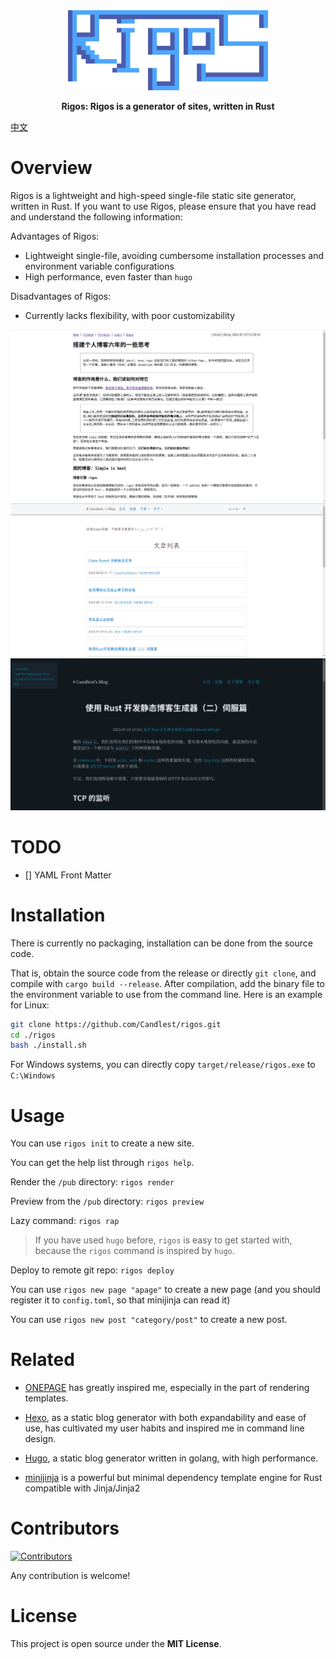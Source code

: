 <div align="center">
  <img src="./README/rigos_logo.png" alt="" width=320>
  <p><strong>Rigos: Rigos is a generator of sites, written in Rust</strong></p>

</div>

[中文](./README/README_CN.md)

# Overview

Rigos is a lightweight and high-speed single-file static site generator, written in Rust.
If you want to use Rigos, please ensure that you have read and understand the following information:

Advantages of Rigos:

- Lightweight single-file, avoiding cumbersome installation processes and environment variable configurations
- High performance, even faster than `hugo`

Disadvantages of Rigos:

- Currently lacks flexibility, with poor customizability

![demo](README/1.png)
![demo](README/2.png)
![demo](README/3.png)

# TODO

- [] YAML Front Matter

# Installation

There is currently no packaging, installation can be done from the source code.

That is, obtain the source code from the release or directly `git clone`, and compile with `cargo build --release`. After compilation, add the binary file to the environment variable to use from the command line. Here is an example for Linux:

```bash
git clone https://github.com/Candlest/rigos.git
cd ./rigos
bash ./install.sh
```

For Windows systems, you can directly copy `target/release/rigos.exe` to `C:\Windows`

# Usage

You can use `rigos init` to create a new site.

You can get the help list through `rigos help`.

Render the `/pub` directory: `rigos render`

Preview from the `/pub` directory: `rigos preview`

Lazy command: `rigos rap`

> If you have used `hugo` before, `rigos` is easy to get started with, because the `rigos` command is inspired by `hugo`.

Deploy to remote git repo: `rigos deploy`

You can use `rigos new page "apage"` to create a new page (and you should register it to `config.toml`, so that minijinja can read it)

You can use `rigos new post "category/post"` to create a new post.

# Related

- [ONEPAGE](https://github.com/hanpei/onepage) has greatly inspired me, especially in the part of rendering templates.

- [Hexo](https://github.com/hexojs/hexo), as a static blog generator with both expandability and ease of use, has cultivated my user habits and inspired me in command line design.

- [Hugo](https://gohugo.io/), a static blog generator written in golang, with high performance.

- [minijinja](https://github.com/mitsuhiko/minijinja) is a powerful but minimal dependency template engine for Rust compatible with Jinja/Jinja2

# Contributors

[<a href="https://github.com/Candlest/rigos/graphs/contributors"><img src="https://contrib.rocks/image?repo=Candlest/rigos" alt="Contributors" /></a>](https://github.com/Candlest)

Any contribution is welcome!

# License

This project is open source under the **MIT License**.
